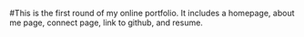 #This is the first round of my online portfolio. It includes a homepage, about me page, connect page, link to github, and resume.
